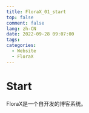 ```yaml
---
title: FloraX_01_start
top: false
comment: false
lang: zh-CN
date: 2022-09-28 09:07:00
tags:
categories:
  - Website
  - FloraX
---
```


# Start

FloraX是一个自开发的博客系统。
